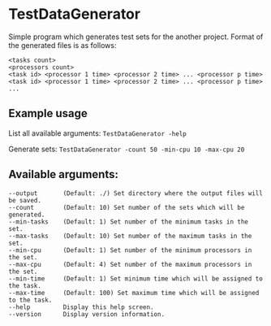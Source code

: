 # TestDataGenerator
Simple program which generates test sets for the another project. Format of the generated files is as follows:

```
<tasks count>
<processors count>
<task id> <processor 1 time> <processor 2 time> ... <processor p time>
<task id> <processor 1 time> <processor 2 time> ... <processor p time>
...
```

## Example usage
List all available arguments: `TestDataGenerator -help`

Generate sets: `TestDataGenerator -count 50 -min-cpu 10 -max-cpu 20`

## Available arguments:
```
--output       (Default: ./) Set directory where the output files will be saved.
--count        (Default: 10) Set number of the sets which will be generated.
--min-tasks    (Default: 1) Set number of the minimum tasks in the set.
--max-tasks    (Default: 10) Set number of the maximum tasks in the set.
--min-cpu      (Default: 1) Set number of the minimum processors in the set.
--max-cpu      (Default: 4) Set number of the maximum processors in the set.
--min-time     (Default: 1) Set minimum time which will be assigned to the task.
--max-time     (Default: 100) Set maximum time which will be assigned to the task.
--help         Display this help screen.
--version      Display version information.
```